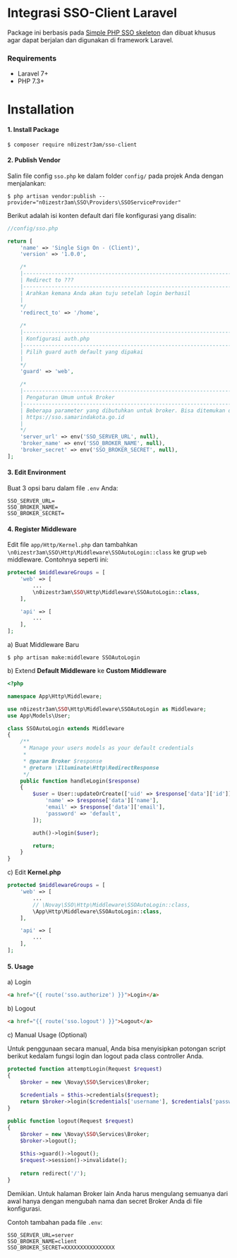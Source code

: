 # Integrasi SSO-Client Laravel

Package ini berbasis pada [Simple PHP SSO skeleton](https://github.com/zefy/php-simple-sso) dan dibuat khusus agar dapat berjalan dan digunakan di framework Laravel.

### Requirements
* Laravel 7+
* PHP 7.3+


# Installation

#### 1. Install Package


```shell
$ composer require n0izestr3am/sso-client
```

#### 2. Publish Vendor

Salin file config `sso.php` ke dalam folder `config/` pada projek Anda dengan menjalankan:
```shell
$ php artisan vendor:publish --provider="n0izestr3am\SSO\Providers\SSOServiceProvider"
``` 
Berikut adalah isi konten default dari file konfigurasi yang disalin:
```php
//config/sso.php

return [
    'name' => 'Single Sign On - (Client)',
    'version' => '1.0.0', 

    /*
    |--------------------------------------------------------------------------
    | Redirect to ???
    |--------------------------------------------------------------------------
    | Arahkan kemana Anda akan tuju setelah login berhasil
    |
    */
    'redirect_to' => '/home', 

    /*
    |--------------------------------------------------------------------------
    | Konfigurasi auth.php
    |--------------------------------------------------------------------------
    | Pilih guard auth default yang dipakai
    |
    */
    'guard' => 'web', 

    /*
    |--------------------------------------------------------------------------
    | Pengaturan Umum untuk Broker
    |--------------------------------------------------------------------------
    | Beberapa parameter yang dibutuhkan untuk broker. Bisa ditemukan di
    | https://sso.samarindakota.go.id
    |
    */
    'server_url' => env('SSO_SERVER_URL', null),
    'broker_name' => env('SSO_BROKER_NAME', null),
    'broker_secret' => env('SSO_BROKER_SECRET', null),
];
```

#### 3. Edit Environment

Buat 3 opsi baru dalam file `.env` Anda:
```shell
SSO_SERVER_URL=
SSO_BROKER_NAME=
SSO_BROKER_SECRET=
```

#### 4. Register Middleware

Edit file `app/Http/Kernel.php` dan tambahkan `\n0izestr3am\SSO\Http\Middleware\SSOAutoLogin::class` ke grup `web` middleware. Contohnya seperti ini:
```php
protected $middlewareGroups = [
	'web' => [
		...
	    \n0izestr3am\SSO\Http\Middleware\SSOAutoLogin::class,
	],

	'api' => [
		...
	],
];
```


a) Buat Middleware Baru

```shell
$ php artisan make:middleware SSOAutoLogin
```

b) Extend **Default Middleware** ke **Custom Middleware**

```php
<?php

namespace App\Http\Middleware;

use n0izestr3am\SSO\Http\Middleware\SSOAutoLogin as Middleware;
use App\Models\User;

class SSOAutoLogin extends Middleware
{
    /**
     * Manage your users models as your default credentials
     *
     * @param Broker $response
     * @return \Illuminate\Http\RedirectResponse
     */
    public function handleLogin($response)
    {
        $user = User::updateOrCreate(['uid' => $response['data']['id']], [
            'name' => $response['data']['name'], 
            'email' => $response['data']['email'], 
            'password' => 'default', 
        ]);

        auth()->login($user);

        return;
    }
}
```

c) Edit **Kernel.php**

```php
protected $middlewareGroups = [
    'web' => [
        ...
        // \Novay\SSO\Http\Middleware\SSOAutoLogin::class,
        \App\Http\Middleware\SSOAutoLogin::class,
    ],

    'api' => [
        ...
    ],
];
```

#### 5. Usage

a) Login

```html
<a href="{{ route('sso.authorize') }}">Login</a>
```

b) Logout

```html
<a href="{{ route('sso.logout') }}">Logout</a>
```

c) Manual Usage (Optional)

Untuk penggunaan secara manual, Anda bisa menyisipkan potongan script berikut kedalam fungsi login dan logout pada class controller Anda.
```php
protected function attemptLogin(Request $request)
{
    $broker = new \Novay\SSO\Services\Broker;
    
    $credentials = $this->credentials($request);
    return $broker->login($credentials['username'], $credentials['password']);
}

public function logout(Request $request)
{
    $broker = new \Novay\SSO\Services\Broker;
    $broker->logout();
    
    $this->guard()->logout();
    $request->session()->invalidate();
    
    return redirect('/');
}
```

Demikian. Untuk halaman Broker lain Anda harus mengulang semuanya dari awal hanya dengan mengubah nama dan secret Broker Anda di file konfigurasi.

Contoh tambahan pada file `.env`:
```shell
SSO_SERVER_URL=server
SSO_BROKER_NAME=client
SSO_BROKER_SECRET=XXXXXXXXXXXXXXXX
```
